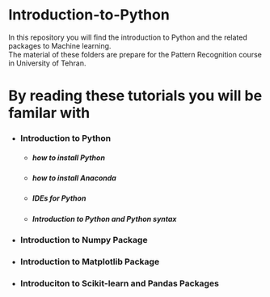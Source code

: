 # Introduction-to-Python
In this repository you will find the introduction to Python and the related packages to Machine learning.</br>
The material of these folders are prepare for the Pattern Recognition course in University of Tehran.

# **By reading these tutorials you will be familar with**
- ### Introduction to Python</br>
  - ##### how to install Python
  - ##### how to install Anaconda
  - ##### IDEs for Python
  - ##### Introduction to Python and Python syntax
- ### Introduction to Numpy Package
- ### Introduction to Matplotlib Package
- ### Introduciton to Scikit-learn and Pandas Packages
